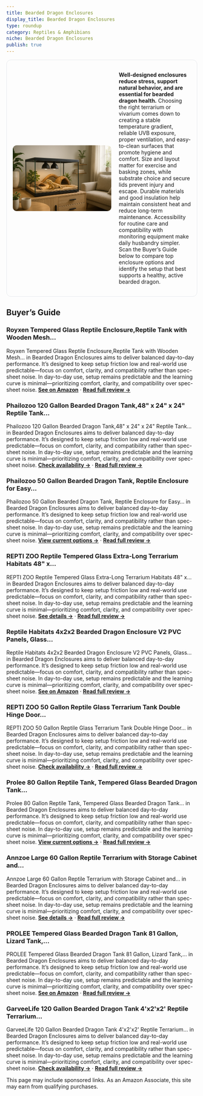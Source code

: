 ```yaml
---
title: Bearded Dragon Enclosures
display_title: Bearded Dragon Enclosures
type: roundup
category: Reptiles & Amphibians
niche: Bearded Dragon Enclosures
publish: true
---
```


<section class="hero-split" style="width:100%;box-sizing:border-box;border:1px solid #e5e7eb;border-radius:12px;padding:16px;display:grid;grid-template-columns:minmax(260px,40%) 1fr;gap:20px;align-items:center;"><figure style="margin:0;"><img src="/hero/roundups/reptiles-amphibians/bearded-dragon-enclosures.webp" alt="" style="width:100%;height:auto;display:block;border-radius:10px;"/></figure><div class="hero-copy" style="min-width:0;"><p><strong>Well-designed enclosures reduce stress, support natural behavior, and are essential for bearded dragon health.</strong> Choosing the right terrarium or vivarium comes down to creating a stable temperature gradient, reliable UVB exposure, proper ventilation, and easy-to-clean surfaces that promote hygiene and comfort. Size and layout matter for exercise and basking zones, while substrate choice and secure lids prevent injury and escape. Durable materials and good insulation help maintain consistent heat and reduce long-term maintenance. Accessibility for routine care and compatibility with monitoring equipment make daily husbandry simpler. Scan the Buyer’s Guide below to compare top enclosure options and identify the setup that best supports a healthy, active bearded dragon.</p></div></section>


<h2>Buyer’s Guide</h2>
<h3>Royxen Tempered Glass Reptile Enclosure,Reptile Tank with Wooden Mesh…</h3>
<p>Royxen Tempered Glass Reptile Enclosure,Reptile Tank with Wooden Mesh… in Bearded Dragon Enclosures aims to deliver balanced day-to-day performance. It’s designed to keep setup friction low and real-world use predictable&mdash;focus on comfort, clarity, and compatibility rather than spec-sheet noise. In day-to-day use, setup remains predictable and the learning curve is minimal&mdash;prioritizing comfort, clarity, and compatibility over spec-sheet noise. <a href="https://amzn.to/46QZBHH" target="_blank" rel="nofollow sponsored noopener noopener" target="_blank"><strong>See on Amazon</strong></a> · <a href="/reviews/royxen-tempered-glass-reptile-enclosure-reptile-tank-with-wooden-mesh-t-8462d69c/"><strong>Read full review &rarr;</strong></a></p>
<h3>Phailozoo 120 Gallon Bearded Dragon Tank,48" x 24" x 24" Reptile Tank…</h3>
<p>Phailozoo 120 Gallon Bearded Dragon Tank,48" x 24" x 24" Reptile Tank… in Bearded Dragon Enclosures aims to deliver balanced day-to-day performance. It’s designed to keep setup friction low and real-world use predictable&mdash;focus on comfort, clarity, and compatibility rather than spec-sheet noise. In day-to-day use, setup remains predictable and the learning curve is minimal&mdash;prioritizing comfort, clarity, and compatibility over spec-sheet noise. <a href="https://amzn.to/3KzLajR" target="_blank" rel="nofollow sponsored noopener noopener" target="_blank"><strong>Check availability &rarr;</strong></a> · <a href="/reviews/phailozoo-120-gallon-bearded-dragon-tank-48-x-24-x-24-reptile-tank-with-b4f1cca3/"><strong>Read full review &rarr;</strong></a></p>
<h3>Phailozoo 50 Gallon Bearded Dragon Tank, Reptile Enclosure for Easy…</h3>
<p>Phailozoo 50 Gallon Bearded Dragon Tank, Reptile Enclosure for Easy… in Bearded Dragon Enclosures aims to deliver balanced day-to-day performance. It’s designed to keep setup friction low and real-world use predictable&mdash;focus on comfort, clarity, and compatibility rather than spec-sheet noise. In day-to-day use, setup remains predictable and the learning curve is minimal&mdash;prioritizing comfort, clarity, and compatibility over spec-sheet noise. <a href="https://amzn.to/4mT2Ggq" target="_blank" rel="nofollow sponsored noopener noopener" target="_blank"><strong>View current options &rarr;</strong></a> · <a href="/reviews/phailozoo-50-gallon-bearded-dragon-tank-reptile-enclosure-for-easy-main-783852a4/"><strong>Read full review &rarr;</strong></a></p>
<h3>REPTI ZOO Reptile Tempered Glass Extra-Long Terrarium Habitats 48" x…</h3>
<p>REPTI ZOO Reptile Tempered Glass Extra-Long Terrarium Habitats 48" x… in Bearded Dragon Enclosures aims to deliver balanced day-to-day performance. It’s designed to keep setup friction low and real-world use predictable&mdash;focus on comfort, clarity, and compatibility rather than spec-sheet noise. In day-to-day use, setup remains predictable and the learning curve is minimal&mdash;prioritizing comfort, clarity, and compatibility over spec-sheet noise. <a href="https://amzn.to/3VRm9D7" target="_blank" rel="nofollow sponsored noopener noopener" target="_blank"><strong>See details &rarr;</strong></a> · <a href="/reviews/repti-zoo-reptile-tempered-glass-extra-long-terrarium-habitats-48-x-18-23dbf2b2/"><strong>Read full review &rarr;</strong></a></p>
<h3>Reptile Habitats 4x2x2 Bearded Dragon Enclosure V2 PVC Panels, Glass…</h3>
<p>Reptile Habitats 4x2x2 Bearded Dragon Enclosure V2 PVC Panels, Glass… in Bearded Dragon Enclosures aims to deliver balanced day-to-day performance. It’s designed to keep setup friction low and real-world use predictable&mdash;focus on comfort, clarity, and compatibility rather than spec-sheet noise. In day-to-day use, setup remains predictable and the learning curve is minimal&mdash;prioritizing comfort, clarity, and compatibility over spec-sheet noise. <a href="https://amzn.to/3KA9CBK" target="_blank" rel="nofollow sponsored noopener noopener" target="_blank"><strong>See on Amazon</strong></a> · <a href="/reviews/reptile-habitats-4x2x2-120-gallon-bearded-dragon-enclosure-v2-pvc-panel-295f8cbb/"><strong>Read full review &rarr;</strong></a></p>
<h3>REPTI ZOO 50 Gallon Reptile Glass Terrarium Tank Double Hinge Door…</h3>
<p>REPTI ZOO 50 Gallon Reptile Glass Terrarium Tank Double Hinge Door… in Bearded Dragon Enclosures aims to deliver balanced day-to-day performance. It’s designed to keep setup friction low and real-world use predictable&mdash;focus on comfort, clarity, and compatibility rather than spec-sheet noise. In day-to-day use, setup remains predictable and the learning curve is minimal&mdash;prioritizing comfort, clarity, and compatibility over spec-sheet noise. <a href="https://amzn.to/3KsRXMh" target="_blank" rel="nofollow sponsored noopener noopener" target="_blank"><strong>Check availability &rarr;</strong></a> · <a href="/reviews/repti-zoo-50-gallon-reptile-glass-terrarium-tank-double-hinge-door-with-fcb79c02/"><strong>Read full review &rarr;</strong></a></p>
<h3>Prolee 80 Gallon Reptile Tank, Tempered Glass Bearded Dragon Tank…</h3>
<p>Prolee 80 Gallon Reptile Tank, Tempered Glass Bearded Dragon Tank… in Bearded Dragon Enclosures aims to deliver balanced day-to-day performance. It’s designed to keep setup friction low and real-world use predictable&mdash;focus on comfort, clarity, and compatibility rather than spec-sheet noise. In day-to-day use, setup remains predictable and the learning curve is minimal&mdash;prioritizing comfort, clarity, and compatibility over spec-sheet noise. <a href="https://amzn.to/42qs5qt" target="_blank" rel="nofollow sponsored noopener noopener" target="_blank"><strong>View current options &rarr;</strong></a> · <a href="/reviews/prolee-80-gallon-reptile-tank-tempered-glass-bearded-dragon-tank-with-w-8f30ea9e/"><strong>Read full review &rarr;</strong></a></p>
<h3>Annzoe Large 60 Gallon Reptile Terrarium with Storage Cabinet and…</h3>
<p>Annzoe Large 60 Gallon Reptile Terrarium with Storage Cabinet and… in Bearded Dragon Enclosures aims to deliver balanced day-to-day performance. It’s designed to keep setup friction low and real-world use predictable&mdash;focus on comfort, clarity, and compatibility rather than spec-sheet noise. In day-to-day use, setup remains predictable and the learning curve is minimal&mdash;prioritizing comfort, clarity, and compatibility over spec-sheet noise. <a href="https://amzn.to/46WRbP6" target="_blank" rel="nofollow sponsored noopener noopener" target="_blank"><strong>See details &rarr;</strong></a> · <a href="/reviews/annzoe-large-60-gallon-reptile-terrarium-with-storage-cabinet-and-slidi-ba2174ce/"><strong>Read full review &rarr;</strong></a></p>
<h3>PROLEE Tempered Glass Bearded Dragon Tank 81 Gallon, Lizard Tank,…</h3>
<p>PROLEE Tempered Glass Bearded Dragon Tank 81 Gallon, Lizard Tank,… in Bearded Dragon Enclosures aims to deliver balanced day-to-day performance. It’s designed to keep setup friction low and real-world use predictable&mdash;focus on comfort, clarity, and compatibility rather than spec-sheet noise. In day-to-day use, setup remains predictable and the learning curve is minimal&mdash;prioritizing comfort, clarity, and compatibility over spec-sheet noise. <a href="https://amzn.to/4nDTfma" target="_blank" rel="nofollow sponsored noopener noopener" target="_blank"><strong>See on Amazon</strong></a> · <a href="/reviews/prolee-tempered-glass-bearded-dragon-tank-81-gallon-lizard-tank-reptile-05120367/"><strong>Read full review &rarr;</strong></a></p>
<h3>GarveeLife 120 Gallon Bearded Dragon Tank 4'x2'x2' Reptile Terrarium…</h3>
<p>GarveeLife 120 Gallon Bearded Dragon Tank 4'x2'x2' Reptile Terrarium… in Bearded Dragon Enclosures aims to deliver balanced day-to-day performance. It’s designed to keep setup friction low and real-world use predictable&mdash;focus on comfort, clarity, and compatibility rather than spec-sheet noise. In day-to-day use, setup remains predictable and the learning curve is minimal&mdash;prioritizing comfort, clarity, and compatibility over spec-sheet noise. <a href="https://amzn.to/42pBYEM" target="_blank" rel="nofollow sponsored noopener noopener" target="_blank"><strong>Check availability &rarr;</strong></a> · <a href="/reviews/garveelife-120-gallon-bearded-dragon-tank-4-x2-x2-reptile-terrarium-enc-7de6aa47/"><strong>Read full review &rarr;</strong></a></p>
<aside class="disclosure">This page may include sponsored links. As an Amazon Associate, this site may earn from qualifying purchases.</aside>
